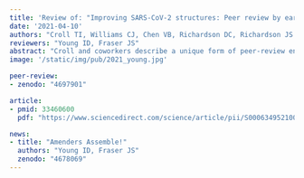 ```yaml
---
title: 'Review of: "Improving SARS-CoV-2 structures: Peer review by early coordinate release"'
date: '2021-04-10'
authors: "Croll TI, Williams CJ, Chen VB, Richardson DC, Richardson JS."
reviewers: "Young ID, Fraser JS"
abstract: "Croll and coworkers describe a unique form of peer-review enabled by the early release of biomolecular structure coordinates and density maps and detail its critical role in the search for SARS-CoV-2 vaccines and treatments."
image: '/static/img/pub/2021_young.jpg'

peer-review:
- zenodo: "4697901"

article:
- pmid: 33460600
  pdf: "https://www.sciencedirect.com/science/article/pii/S0006349521000461"

news:
- title: "Amenders Assemble!"
  authors: "Young ID, Fraser JS"
  zenodo: "4678069"
---
```

